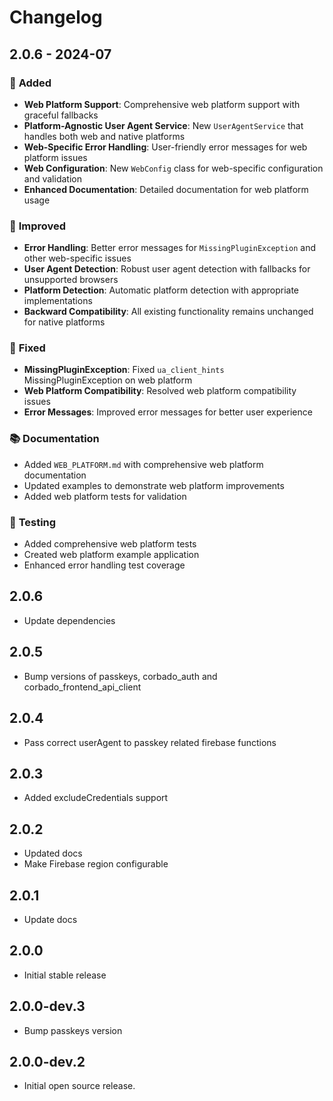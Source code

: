 # Changelog

## 2.0.6 - 2024-07

### 🎉 **Added**
* **Web Platform Support**: Comprehensive web platform support with graceful fallbacks
* **Platform-Agnostic User Agent Service**: New `UserAgentService` that handles both web and native platforms
* **Web-Specific Error Handling**: User-friendly error messages for web platform issues
* **Web Configuration**: New `WebConfig` class for web-specific configuration and validation
* **Enhanced Documentation**: Detailed documentation for web platform usage

### 🔧 **Improved**
* **Error Handling**: Better error messages for `MissingPluginException` and other web-specific issues
* **User Agent Detection**: Robust user agent detection with fallbacks for unsupported browsers
* **Platform Detection**: Automatic platform detection with appropriate implementations
* **Backward Compatibility**: All existing functionality remains unchanged for native platforms

### 🐛 **Fixed**
* **MissingPluginException**: Fixed `ua_client_hints` MissingPluginException on web platform
* **Web Platform Compatibility**: Resolved web platform compatibility issues
* **Error Messages**: Improved error messages for better user experience

### 📚 **Documentation**
* Added `WEB_PLATFORM.md` with comprehensive web platform documentation
* Updated examples to demonstrate web platform improvements
* Added web platform tests for validation

### 🧪 **Testing**
* Added comprehensive web platform tests
* Created web platform example application
* Enhanced error handling test coverage

## 2.0.6
* Update dependencies

## 2.0.5
* Bump versions of passkeys, corbado_auth and corbado_frontend_api_client

## 2.0.4
* Pass correct userAgent to passkey related firebase functions

## 2.0.3
* Added excludeCredentials support

## 2.0.2
* Updated docs
* Make Firebase region configurable

## 2.0.1
* Update docs

## 2.0.0
* Initial stable release

## 2.0.0-dev.3
* Bump passkeys version

## 2.0.0-dev.2
* Initial open source release.